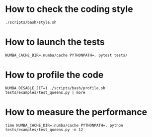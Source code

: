 # How to check the coding style
```
./scripts/bash/style.sh    
```

# How to launch the tests
```
NUMBA_CACHE_DIR=.numba/cache PYTHONPATH=. pytest tests/
```

# How to profile the code
```
NUMBA_DISABLE_JIT=1 ./scripts/bash/profile.sh tests/examples/test_queens.py | more
```

# How to measure the performance
```
time NUMBA_CACHE_DIR=.numba/cache PYTHONPATH=. python tests/examples/test_queens.py -n 12
```

